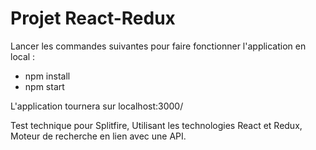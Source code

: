 # Projet React-Redux

Lancer les commandes suivantes pour faire fonctionner l'application en local :
  - npm install
  - npm start

L'application tournera sur localhost:3000/

Test technique pour Splitfire, 
Utilisant les technologies React et Redux,
Moteur de recherche en lien avec une API.
 
